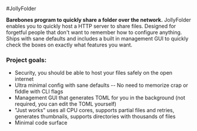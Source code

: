 #JollyFolder

**Barebones program to quickly share a folder over the network.**
JollyFolder enables you to quickly host a HTTP server to share files. Designed for forgetful people that don't want to remember how to configure anything. Ships with sane defaults and includes a built in management GUI to quickly check the boxes on exactly what features you want.

### Project goals:
- Security, you should be able to host your files safely on the open internet
- Ultra minimal config with sane defaults -- No need to memorize crap or fiddle with CLI flags
- Management GUI that generates TOML for you in the background (not required, you can edit the TOML yourself)
- "Just works" uses all CPU cores, supports partial files and retries, generates thumbnails, supports directories with thousands of files
- Minimal code surface
